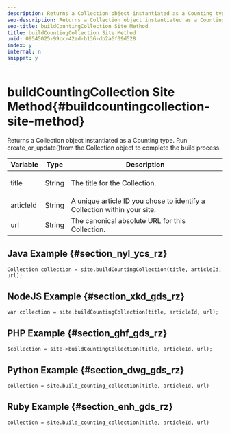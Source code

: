 ```yaml
---
description: Returns a Collection object instantiated as a Counting type. Run create_or_update()from the Collection object to complete the build process.
seo-description: Returns a Collection object instantiated as a Counting type. Run create_or_update()from the Collection object to complete the build process.
seo-title: buildCountingCollection Site Method
title: buildCountingCollection Site Method
uuid: 09545025-99cc-42ad-b136-db2a6f09d528
index: y
internal: n
snippet: y
---
```


# buildCountingCollection Site Method{#buildcountingcollection-site-method}

Returns a Collection object instantiated as a Counting type. Run create_or_update()from the Collection object to complete the build process.

<table id="properties_gq4_jyf_5y" class="simpletable properties" cellpadding="4" cellspacing="0"> 
 <thead class="prophead sthead"> 
  <th class="proptypehd"> Variable </th> 
  <th class="propvaluehd"> Type </th> 
  <th class="propdeschd"> Description </th> 
 </thead> 
 <tr class="property strow"> 
  <td class="proptype stentry"> <span class="varname"> title </span> </td> 
  <td class="propvalue stentry"> String </td> 
  <td class="propdesc stentry"> <p>The title for the Collection.</p> </td> 
 </tr> 
 <tr class="property strow"> 
  <td class="proptype stentry"> <span class="varname"> articleId </span> </td> 
  <td class="propvalue stentry"> String </td> 
  <td class="propdesc stentry"> A unique article ID you chose to identify a Collection within your site. </td> 
 </tr> 
 <tr class="property strow"> 
  <td class="proptype stentry"> <span class="varname"> url </span> </td> 
  <td class="propvalue stentry"> String </td> 
  <td class="propdesc stentry"> The canonical absolute URL for this Collection. </td> 
 </tr> 
</table>

## Java Example {#section_nyl_ycs_rz}

```
Collection collection = site.buildCountingCollection(title, articleId, url); 

```

## NodeJS Example {#section_xkd_gds_rz}

```
var collection = site.buildCountingCollection(title, articleId, url); 

```

## PHP Example {#section_ghf_gds_rz}

```
$collection = site->buildCountingCollection(title, articleId, url); 

```

## Python Example {#section_dwg_gds_rz}

```
collection = site.build_counting_collection(title, articleId, url) 

```

## Ruby Example {#section_enh_gds_rz}

```
collection = site.build_counting_collection(title, articleId, url) 

```

